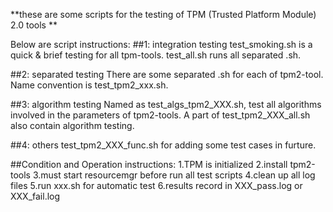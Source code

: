 **these are some scripts for the testing of TPM (Trusted Platform Module) 2.0 tools **

Below are script instructions:
##1: integration testing
test_smoking.sh is a quick & brief testing for all tpm-tools.
test_all.sh runs all separated .sh.

##2: separated testing
There are some separated .sh for each of tpm2-tool. Name convention is test_tpm2_xxx.sh.

##3: algorithm testing
Named as test_algs_tpm2_XXX.sh, test all algorithms involved in the parameters of tpm2-tools.
A part of test_tpm2_XXX_all.sh also contain algorithm testing.

##4: others
test_tpm2_XXX_func.sh for adding some test cases in furture.

##Condition and Operation instructions:
1.TPM is initialized
2.install tpm2-tools
3.must start resourcemgr before run all test scripts
4.clean up all log files
5.run xxx.sh for automatic test
6.results record in XXX_pass.log or XXX_fail.log
